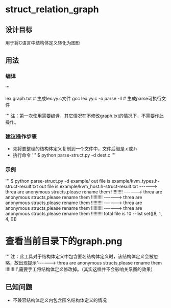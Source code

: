 # struct_relation_graph
## 设计目标
用于将C语言中结构体定义转化为图形
## 用法
### 编译
'''

lex graph.txt  # 生成lex.yy.c文件
gcc lex.yy.c -o parse -ll  # 生成parse可执行文件

'''
注：第一次使用需要编译，其它情况在不修改graph.txt的情况下，不需要作此操作。
### 建议操作步骤
- 先将要整理的结构体定义复制到一个文件中，文件后缀是.c或.h
- 执行命令
'''
$ python parse-struct.py -d dest.c
'''
### 示例
'''
$ python parse-struct.py -d example/
out file is example/kvm_types.h-struct-result.txt
out file is example/kvm_host.h-struct-result.txt
------> threa are anonymous structs,please rename them !!!!!!!!!
------> threa are anonymous structs,please rename them !!!!!!!!!
------> threa are anonymous structs,please rename them !!!!!!!!!
------> threa are anonymous structs,please rename them !!!!!!!!!
------> threa are anonymous structs,please rename them !!!!!!!!!
total file is 10
--list set([8, 1, 4, 0])
# 查看当前目录下的graph.png
'''
注：此工具对于结构体定义中包含匿名结构体定义时，该结构体定义会被忽略，故出现提示‘------> threa are anonymous structs,please rename them !!!!!!!!!’,需要手工将结构体定义修改掉。（其实这样并不会影响关系图的效果）
## 已知问题
- 不兼容结构体定义内包含匿名结构体定义的情况

